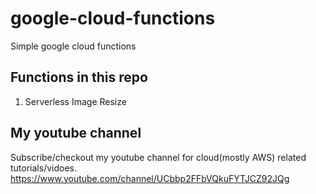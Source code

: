 # google-cloud-functions
Simple google cloud functions 


## Functions in this repo
1) Serverless Image Resize



## My youtube channel
Subscribe/checkout my youtube channel for cloud(mostly AWS) related tutorials/vidoes. https://www.youtube.com/channel/UCbbp2FFbVQkuFYTJCZ92JQg
